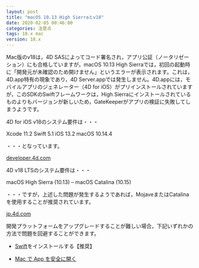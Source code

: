 ```yaml
---
layout: post
title: "macOS 10.13 High Sierraとv18"
date: 2020-02-05 00:46:00
categories: 注意点 
tags: 18.x mac
version: 18.x
---
```


Mac版のv18は，4D SASによってコード署名され，アプリ公証（ノータリゼーション）にも合格していますが，macOS 10.13 High Sierraでは，初回の起動時に「開発元が未確認のため開けません」というエラーが表示されます。これは，4D.app特有の現象であり，4D Server.appでは発生しません。4D.appには，モバイルアプリのジェネレーター（4D for iOS）がプリインストールされていますが，このSDKのSwiftフレームワークは，High Sierraにインストールされているものよりもバージョンが新しいため，GateKeeperがアプリの検証に失敗してしまうようです。

4D for iOS v18のシステム要件は・・・

Xcode 11.2
Swift 5.1
iOS 13.2 
macOS 10.14.4

・・・となっています。

[developer.4d.com](https://developer.4d.com/4d-for-ios/docs/en/prerequisites.html)

4D v18 LTSのシステム要件は・・・

macOS High Sierra (10.13) – macOS Catalina (10.15)

・・・ですが，上述した問題が発生するようであれば，MojaveまたはCatalinaを使用することが推奨されています。

[jp.4d.com](https://jp.4d.com/product-download/4D-v18-LTS)

開発プラットフォームをアップグレードすることが難しい場合，下記いずれかの方法で問題を回避することができます。

- [Swift](https://support.apple.com/kb/DL1998?locale=fr_FR)をインストールする【推奨】

- [Mac で App を安全に開く](https://support.apple.com/ja-jp/HT202491)
